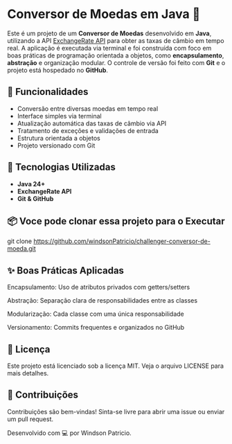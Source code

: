 # Conversor de Moedas em Java 💱

Este é um projeto de um **Conversor de Moedas** desenvolvido em **Java**, utilizando a API [ExchangeRate API](https://www.exchangerate-api.com/) para obter as taxas de câmbio em tempo real. A aplicação é executada via terminal e foi construída com foco em boas práticas de programação orientada a objetos, como **encapsulamento**, **abstração** e organização modular. O controle de versão foi feito com **Git** e o projeto está hospedado no **GitHub**.

## 📌 Funcionalidades

- Conversão entre diversas moedas em tempo real
- Interface simples via terminal
- Atualização automática das taxas de câmbio via API
- Tratamento de exceções e validações de entrada
- Estrutura orientada a objetos
- Projeto versionado com Git

## 🧰 Tecnologias Utilizadas

- **Java 24+**
- **ExchangeRate API**
- **Git & GitHub**

## 📦 Voce pode clonar essa projeto para o Executar

git clone https://github.com/windsonPatricio/challenger-conversor-de-moeda.git


## ✨ Boas Práticas Aplicadas
Encapsulamento: Uso de atributos privados com getters/setters

Abstração: Separação clara de responsabilidades entre as classes

Modularização: Cada classe com uma única responsabilidade

Versionamento: Commits frequentes e organizados no GitHub

## 📄 Licença
Este projeto está licenciado sob a licença MIT. Veja o arquivo LICENSE para mais detalhes.

## 🤝 Contribuições
Contribuições são bem-vindas! Sinta-se livre para abrir uma issue ou enviar um pull request.

Desenvolvido com 💻 por Windson Patricio.

